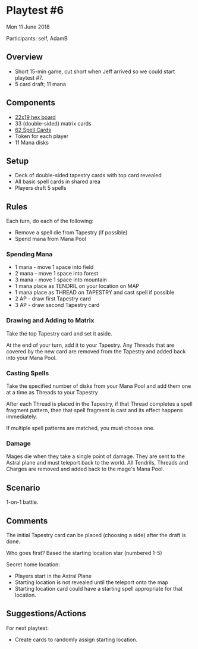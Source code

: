 # Playtest #6

Mon 11 June 2018

Participants: self, AdamB

## Overview

* Short 15-min game, cut short when Jeff arrived so we could start playtest #7.
* 5 card draft; 11 mana

## Components

* [22x19 hex board](../img/playtest_5_map.jpg)
* 33 (double-sided) matrix cards
* [62 Spell Cards](https://github.com/garykac/woven/blob/f2743b683b00ca5a000598de3b97b540213e08ed/components/spell_card_data.py)
* Token for each player
* 11 Mana disks

## Setup

* Deck of double-sided tapestry cards with top card revealed
* All basic spell cards in shared area
* Players draft 5 spells

## Rules

Each turn, do each of the following:

* Remove a spell die from Tapestry (if possible)
* Spend mana from Mana Pool

### Spending Mana

* 1 mana - move 1 space into field
* 2 mana - move 1 space into forest
* 3 mana - move 1 space into mountain
* 1 mana place as TENDRIL on your location on MAP
* 1 mana place as THREAD on TAPESTRY and cast spell if possible
* 2 AP - draw first Tapestry card
* 3 AP - draw second Tapestry card

### Drawing and Adding to Matrix

Take the top Tapestry card and set it aside.

At the end of your turn, add it to your Tapestry.
Any Threads that are covered by the new card
are removed from the Tapestry and added back into
your Mana Pool.

### Casting Spells

Take the specified number of disks from your Mana Pool and add them one at a time as Threads to your Tapestry

After each Thread is placed in the Tapestry, if that Thread completes a
spell fragment pattern, then that spell fragment
is cast and its effect happens immediately.

If multiple spell patterns are matched, you must choose one.

### Damage

Mages die when they take a single point of damage. They are sent to the Astral plane and must teleport back to the world. All Tendrils, Threads and Charges are removed and added back to the mage's Mana Pool.

## Scenario

1-on-1 battle.

## Comments

The initial Tapestry card can be placed (choosing a side) after the draft is done.

Who goes first? Based the starting location star (numbered 1-5)

Secret home location:

* Players start in the Astral Plane
* Starting location is not revealed until the teleport onto the map
* Starting location card could have a starting spell appropriate for that location.

## Suggestions/Actions

For next playtest:

* Create cards to randomly assign starting location.
